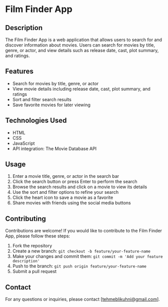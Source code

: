 # Film Finder App

## Description
The Film Finder App is a web application that allows users to search for and discover information about movies. Users can search for movies by title, genre, or actor, and view details such as release date, cast, plot summary, and ratings.

## Features
- Search for movies by title, genre, or actor
- View movie details including release date, cast, plot summary, and ratings
- Sort and filter search results
- Save favorite movies for later viewing

## Technologies Used
- HTML
- CSS
- JavaScript
- API integration: The Movie Database API


## Usage
1. Enter a movie title, genre, or actor in the search bar
2. Click the search button or press Enter to perform the search
3. Browse the search results and click on a movie to view its details
4. Use the sort and filter options to refine your search
5. Click the heart icon to save a movie as a favorite
6. Share movies with friends using the social media buttons

## Contributing
Contributions are welcome! If you would like to contribute to the Film Finder App, please follow these steps:
1. Fork the repository
2. Create a new branch: `git checkout -b feature/your-feature-name`
3. Make your changes and commit them: `git commit -m 'Add your feature description'`
4. Push to the branch: `git push origin feature/your-feature-name`
5. Submit a pull request

## Contact
For any questions or inquiries, please contact [tehmeblikuhni@gmail.com].
